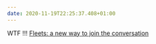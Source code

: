 ```yaml
---
date: 2020-11-19T22:25:37.408+01:00
---
```

WTF !!! [Fleets: a new way to join the conversation](https://blog.twitter.com/en_us/topics/product/2020/introducing-fleets-new-way-to-join-the-conversation.html)
